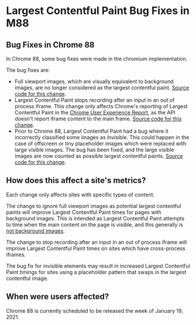 # Largest Contentful Paint Bug Fixes in M88

## Bug Fixes in Chrome 88

In Chrome 88, some bug fixes were made in the chromium implementation.

The bug fixes are:

 * Full viewport images, which are visually equivalent to background images, are
   no longer considered as the largest contentful paint.
   [Source code for this change](https://chromium-review.googlesource.com/c/chromium/src/+/2441732).
 * Largest Contentful Paint stops recording after an input in an out of process
   iframe. This change only affects Chrome's reporting of Largest Contentful
   Paint in the [Chrome User Experience Report](https://developers.google.com/web/tools/chrome-user-experience-report),
   as the API doesn't report iframe content to the main frame.
   [Source code for this change](https://chromium-review.googlesource.com/c/chromium/src/+/2436770).
 * Prior to Chrome 88, Largest Contentful Paint had a bug where it incorrectly
   classified some images as invisible. This could happen in the case of
   offscreen or tiny placeholder images which were replaced with large visible
   images. The bug has been fixed, and the large visible images are now counted
   as possible largest contentful paints.
   [Source code for this change](https://chromium-review.googlesource.com/c/chromium/src/+/2561270).

## How does this affect a site's metrics?

Each change only affects sites with specific types of content.

The change to ignore full viewport images as potential largest contentful paints
will improve Largest Contentful Paint times for pages with background images.
This is intended as Largest Contentful Paint attempts to time when the main
content on the page is visible, and this generally is
[not background images](https://github.com/anniesullie/LCP_Examples/blob/master/body_background/README.md).

The change to stop recording after an input in an out of process iframe will
improve Largest Contentful Paint times on sites which have cross-process iframes.

The bug fix for invisible elements may result in increased Largest Contentful
Paint timings for sites using a placeholder pattern that swaps in the largest
contentful image.

## When were users affected?

Chrome 88 is currently scheduled to be released the week of January 19, 2021.
